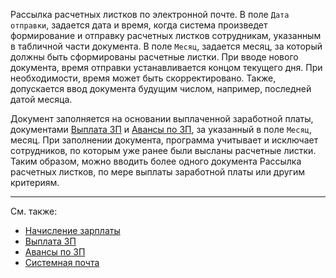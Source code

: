 Рассылка расчетных листков по электронной почте. В поле `Дата отправки`, задается дата и время, когда система произведет формирование и отправку расчетных листков сотрудникам, указанным в табличной части документа. В поле `Месяц`, задается месяц, за который должны быть сформированы расчетные листки. При вводе нового документа, время отправки устанавливается концом текущего дня. При необходимости, время может быть скорректировано. Также, допускается ввод документа будущим числом, например, последней датой месяца.

Документ заполняется на основании выплаченной заработной платы, документами [Выплата ЗП](/d/PayEmployees) и [Авансы по ЗП](/d/PayAdvances), за указанный в поле `Месяц`, месяц. При заполнении документа, программа учитывает и исключает сотрудников, по которым уже ранее были высланы расчетные листки. Таким образом, можно вводить более одного документа Рассылка расчетных листков, по мере выплаты заработной платы или другим критериям.

---

См. также:

- [Начисление зарплаты](/d/Payroll)
- [Выплата ЗП](/d/PayEmployees)
- [Авансы по ЗП](/d/PayAdvances)
- [Системная почта](/cf/System/#mail)